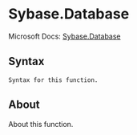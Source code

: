 ---
---

# Sybase.Database

Microsoft Docs: [Sybase.Database](https://docs.microsoft.com/en-us/powerquery-m/sybase-database)

## Syntax

```
Syntax for this function.
```

## About

About this function.

